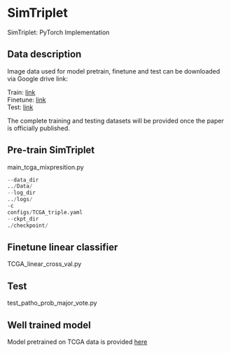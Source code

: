 # SimTriplet
SimTriplet: PyTorch Implementation

## Data description 
Image data used for model pretrain, finetune and test can be downloaded via Google drive link:

Train: [link](https://drive.google.com/drive/folders/14Cg-QuOCPVrynpuFI_jFqRqzTj2rNk4d?usp=sharing)  
Finetune: [link](https://drive.google.com/drive/folders/1-XaRXqBOrAHQNyMNEBwCEsdKilk_JFkz?usp=sharing)  
Test: [link](https://drive.google.com/drive/folders/1Hpvo2iNqt3I1qgMy9SCXv7azSpCEitao?usp=sharing)  

The complete training and testing datasets will be provided once the paper is officially published.

## Pre-train SimTriplet 
main_tcga_mixpresition.py

``` python
--data_dir
../Data/
--log_dir
../logs/
-c
configs/TCGA_triple.yaml
--ckpt_dir
./checkpoint/
```

## Finetune linear classifier
TCGA_linear_cross_val.py


## Test
test_patho_prob_major_vote.py

## Well trained model
Model pretrained on TCGA data is provided [here](https://drive.google.com/file/d/1TtiMckXEjBV17UICQ1tpjSATP8u4fLOA/view?usp=sharing)

